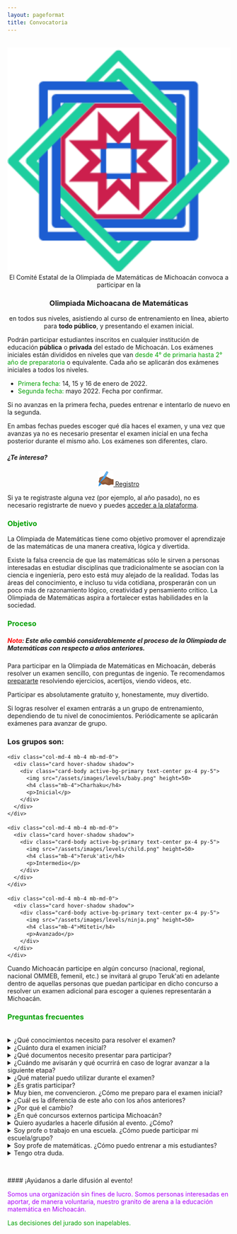 ```yaml
---
layout: pageformat
title: Convocatoria
---
```


<style>
  .center-img {
  display: block;
  margin-left: auto;
  margin-right: auto;
  width: 20vh;

}
</style>

<br>
<center>
<img src="assets/images/icons/logo-1.png" class="center-img">
El Comité Estatal de la Olimpiada de Matemáticas de Michoacán convoca a participar en la
<h3> Olimpiada Michoacana de Matemáticas</h3>
en todos sus niveles, asistiendo al <a class="text-info" data-toggle="modal" data-target="#loginModal">curso de entrenamiento</a> en línea, abierto para <strong>todo público</strong>, y presentando el <a class="text-info" data-toggle="modal" data-target="#loginModal">examen inicial</a>.
</center>

Podrán participar estudiantes inscritos en cualquier institución de educación **pública** o **privada** del estado de Michoacán. Los exámenes iniciales están divididos en niveles que van <span style="color:#00a000">desde 4° de primaria hasta 2° año de preparatoria</span> o equivalente. Cada año se aplicarán dos exámenes iniciales a todos los niveles.

- <span style="color:#00a000">Primera fecha:</span> 14, 15 y 16 de enero de 2022.
- <span style="color:#00a000">Segunda fecha:</span> mayo 2022. Fecha por confirmar.

Si no avanzas en la primera fecha, puedes entrenar e intentarlo de nuevo en la segunda.

En ambas fechas puedes escoger qué día haces el examen, y una vez que avanzas ya no es necesario presentar el examen inicial en una fecha posterior durante el mismo año. Los exámenes son diferentes, claro.

##### ¿Te interesa?

<center>

<a href="https://registro.olimpiadamatematicasmichoacan.org:8443/login/signup.php?" title="Registro" class="btn btn btn-primary"><img src="assets/images/icons/signup.png" alt="" width="34" height="34"/>  Registro</a>
 
<!--<br><br>

<a href="https://registro.olimpiadamatematicasmichoacan.org:8443/auth/oauth2/login.php?id=1&amp;wantsurl=%2F&amp;sesskey=PCMIfOnm5A" title="Google" class="btn btn-xs btn-primary">
                                        <img src="https://accounts.google.com/favicon.ico" alt="" width="34" height="34"/>
                                     Registro/Acceso<br> <small>con Google</small>
                                </a>-->

</center>

Si ya te registraste alguna vez (por ejemplo, al año pasado), no es necesario registrarte de nuevo y puedes <a class="text-info" href="https://registro.olimpiadamatematicasmichoacan.org:8443/login/index.php">acceder a la plataforma</a>.


### <span style="color:#00a000"> Objetivo</span>

La Olimpiada de Matemáticas tiene como objetivo promover el aprendizaje de las matemáticas de una manera creativa, lógica y divertida.

Existe la falsa creencia de que las matemáticas sólo le sirven a personas interesadas en estudiar disciplinas que tradicionalmente se asocian con la ciencia e ingeniería, pero esto está muy alejado de la realidad. Todas las áreas del conocimiento, e incluso tu vida cotidiana, prosperarán con un poco más de razonamiento lógico, creatividad y pensamiento crítico. La Olimpiada de Matemáticas aspira a fortalecer estas habilidades en la sociedad.

### <span style="color:#00a000"> Proceso</span>

##### <strong><span style="color:red">Nota</span></strong>: Este año cambió considerablemente el proceso de la Olimpiada de Matemáticas con respecto a años anteriores.  

Para participar en la Olimpiada de Matemáticas en Michoacán, deberás resolver un examen sencillo, con preguntas de ingenio. Te recomendamos <a class="text-info" href="/preparate">prepararte</a> resolviendo ejercicios, acertijos, viendo videos, etc. 

Participar es absolutamente gratuito y, honestamente, muy divertido.

Si logras resolver el examen entrarás a un grupo de entrenamiento, dependiendo de tu nivel de conocimientos. Periódicamente se aplicarán exámenes para avanzar de grupo.

<div class="container">
  <div class="row">
    <div class="col-12 text-center">
      <h3>Los grupos son:</h3>
    </div>

    <div class="col-md-4 mb-4 mb-md-0">
      <div class="card hover-shadow shadow">
        <div class="card-body active-bg-primary text-center px-4 py-5">
          <img src="/assets/images/levels/baby.png" height=50> 
          <h4 class="mb-4">Charhaku</h4>
          <p>Inicial</p>
        </div>
      </div>
    </div>

    <div class="col-md-4 mb-4 mb-md-0">
      <div class="card hover-shadow shadow">
        <div class="card-body active-bg-primary text-center px-4 py-5">
          <img src="/assets/images/levels/child.png" height=50> 
          <h4 class="mb-4">Teruk'ati</h4>
          <p>Intermedio</p>
        </div>
      </div>
    </div>

    <div class="col-md-4 mb-4 mb-md-0">
      <div class="card hover-shadow shadow">
        <div class="card-body active-bg-primary text-center px-4 py-5">
          <img src="/assets/images/levels/ninja.png" height=50>
          <h4 class="mb-4">Míteti</h4>
          <p>Avanzado</p>
        </div>
      </div>
    </div>
    
  </div>
</div>

Cuando Michoacán participe en algún concurso (nacional, regional, nacional OMMEB, femenil, etc.) se invitará al grupo Teruk'ati en adelante dentro de aquellas personas que puedan participar en dicho concurso a resolver un examen adicional para escoger a quienes representarán a Michoacán.


### <span style="color:#00a000">Preguntas frecuentes</span>

<br>

<details>
<summary>¿Qué conocimientos necesito para resolver el examen?</summary>
<p> 
   Los primeros exámenes se resuelven usando <span style="color:#00a000">ingenio</span> y <span style="color:orange">lógica</span> más que técnica. En el entrenamiento te daremos los conocimientos necesarios para resolver los exámenes de las siguientes fases.
</p>
</details>

<details>
<summary>¿Cuánto dura el examen inicial?</summary>
<p> 
   Dependiendo del nivel, el examen durará entre 1 y 2 horas. Tú decides a qué hora iniciar y tu tiempo comienza a correr una vez iniciado. Te recomendamos apartar el tiempo suficiente para resolver el examen.
</p>
</details>

<details>
<summary>¿Qué documentos necesito presentar para participar?</summary>
<p> 
   Puedes presentar el examen inicial sin presentar documentación. Si avanzas a la siguiente etapa, te pediremos algún documento que compruebe tu fecha de nacimiento y una constancia de inscripción en alguna escuela de Michoacán antes de poder emitir tu diploma.
</p>
</details>

<details>
<summary>¿Cuándo me avisarán y qué ocurrirá en caso de lograr avanzar a la siguiente etapa? </summary>
<p> 
   Unos días después de que concluya el examen los resultados aparecerán en la misma página y te enviaremos un correo electrónico.
</p><p>
   Posteriormente recibirás en tu correo una liga de invitación a más entrenamientos y algunas actividades.
</p><p>
   Además te enviaremos un diploma, una vez que recibamos tus documentos.
</p>
</details>

<details>
<summary>¿Qué material puedo utilizar durante el examen?</summary>
<p> 
   De material, puedes utilizar lápices, plumas, colores, hojas, regla y compás si quieres. No está permitido usar transportador ni calculadora, pero no te preocupes, el examen está diseñado para que no haya necesidad (ni beneficio) de usar una calculadora.
</p><p>
   El examen es individual y no se permite ayuda externa de ningún tipo. Idealmente, durante el examen no deberás tener comunicación con otras personas.
</p>
</details>

<details>
<summary>¿Es gratis participar?</summary>
<p> 
   ¡Totalmente gratis! Tanto <a class="text-info" data-toggle="modal" data-target="#loginModal">presentar el examen</a> como el <a class="text-info" data-toggle="modal" data-target="#loginModal">curso en línea de entrenamiento</a>
</p>
</details>


<details>
<summary>Muy bien, me convencieron. ¿Cómo me preparo para el examen inicial?</summary>
<p>
¡Muy buena actitud! La recomendación es practicar resolviendo ejercicios. Al <a class="text-info" href="/registro">registrarte</a>, puedes hacer un exámenes de práctica (¡incluyen soluciones!) y un entrenamiento en video (con ejercicios) de algunos conceptos básicos. Aquí hay algunos <a class="text-info" href="/preparate">recursos para prepararte</a>
</p>
</details>

<details>
<summary>
¿Cuál es la diferencia de este año con los años anteriores?
</summary>
<p>
En años anteriores veíamos a la Olimpiada de Matemáticas en "fases", donde había un examen al final de cada fase y se eliminaba a quienes obtenían menores puntajes en cada examen.
</p><p>
A partir de ahora, a modo de experimento, pensaremos en la Olimpiada de Matemáticas (en Michoacán) de forma "continua": hay algunos exámenes para ingresar, y dependiendo de tus resultados y experiencia te acomodaremos uno de varios grupos de entrenamiento. Periódicamente habrá exámenes y otras oportunidades para avanzar a un grupo superior. Los que no avancen no serán "eliminados", simplemente no avanzarán al siguiente nivel en esa ocasión. Entrenaremos todo el año, y cuando tengamos que seleccionar a un grupo para que represenete a Michoacán en un examen nacional, tomaremos a quienes hayan tenido mejor desempeño durante los entrenamientos y exámenes selectivos.
</p><p>
La Olimpiada acaba para ti cuando ya no queden más concursos en los que participe Michoacán en donde cumplas los requisitos para concursar.
</p>
</details>

<details>
<summary>
¿Por qué el cambio?
</summary>
<p>
Por muchas razones. Principalmente, queremos hacer énfasis en que todas las personas que participan en la Olimpiada son importantes para nosotros, y aunque la Olimpiada técnicamente es un concurso, el objetivo real es enseñar las matemáticas de manera divertida, creativa y lógica. Algo que no nos gustaba era que cuando alguien no avanzaba a la siguiente fase, ya no seguía entrenando y aprendiendo durante todo el periodo, así que cuando llegaba el año siguiente, ya había olvidado muchas cosas.
</p><p>
Además, queremos que todo el mundo tenga acceso a los entrenamientos básicos.
</p>
</details>

<details>
<summary>
¿En qué concursos externos participa Michoacán?
</summary>
<p>
Cada año, participamos (o participaremos) en los siguientes concursos:
<br><br>

<span style="color:#aa00fb">Nota: </span> Los grados escolares mencionados son al momento del concurso. A veces hay que necesariamente comenzar uno o más años anteriores a eso con el proceso estatal para poder clasificar. Entre antes, mejor.

<br><br>

<strong><span style="color:#ff5522">[Junio] </span></strong><span style="color:#aa00fb">Concurso Nacional OMMEB en sus 3 niveles: </span>

<ul>
  <li><span style="color:#00a000">OMMEB Nivel I</span>: 4° y 5° de primaria</li>
  <li><span style="color:#00a000">OMMEB Nivel II</span>: 6° de primaria y 1° de secundaria</li>
  <li><span style="color:#00a000">OMMEB Nivel III</span>: 2° de secundaria</li>
</ul>
<br><br>

<strong><span style="color:#ff5522">[Octubre] </span></strong><span style="color:#aa00fb">Olimpiada Regional de Matemáticas (región centro)</span>: 3° año de bachillerato (o equivalente, como 5° semestre).

<br><br>
<strong><span style="color:#ff5522">[Noviembre] </span></strong><span style="color:#aa00fb">Concurso Nacional OMM</span>: 3° año de bachillerato (o equivalente, como 5° semestre).

<br><br>
<strong><span style="color:#ff5522">[Enero-Febrero] </span></strong><span style="color:#aa00fb">Concurso Nacional Femenil OMM (temporal) </span> en sus 2 niveles:
<ul>
  <li><span style="color:#00a000">Femenil Nivel I</span>: hasta 1° año de bachillerato</li>
  <li><span style="color:#00a000">Femenil Nivel II</span>: hasta 3° año de bachillerato</li>
</ul>

Para participar en cualquiera de estos concursos, <strong>deberás avanzar en uno de los dos concursos de entrada que se hacen al año en Michoacán</strong>, y posterioremente, a través de exámenes periódicos, avanzar a los grupos altos, y finalmente, realizar un examen de selección.
</p>
</details>

<details>
<summary>
Quiero ayudarles a hacerle difusión al evento. ¿Cómo?
</summary>
<p>
¡Muchas gracias! Dirige a quien puedas a esta página. Muy pronto podrás encontrar aquí pósters e imágenes promocionales para enviar a tus contactos, familiares, etc.
</p>
</details>

<details>
<summary>
Soy profe o trabajo en una escuela. ¿Cómo puede participar mi escuela/grupo?
</summary>
<p>
Primero que nada, ¡muchísimas gracias por el interés en la Olimpiada! Y claro, te alentamos a organizar a todos los grupos a presentar el examen en la misma escuela, de ser viable, el viernes 14 de enero en cualquier horario. Habrá reconocimientos para escuelas con participación destacada.
</p>
</details>

<details>
<summary>
Soy profe de matemáticas. ¿Cómo puedo entrenar a mis estudiantes?
</summary>
<p>
¡Muchísimas gracias! Realmente agradecemos mucho tu labor. Te recomendamos <a class="text-info" data-toggle="modal" data-target="#loginModal">registrarte</a> en la plataforma, pues hay opción de registro para profes también, y revisar el curso de entrenamiento abierto. Podrías, por ejemplo, ayudar a estudiantes a avanzar en dicho curso, aplicar a modo de práctica los exámenes ahí descritos y ayudar a estudiantes a comprender la solución, alentar a que vean los videos juntos y resolver sus dudas. En la sección de <a class="text-info" href="/preparate">prepárate</a> hay aún más material.
</p>
</details>

<details>
<summary>
Tengo otra duda.
</summary>
<p>
Escríbenos a <a class="text-info" href="mailto:olimpiada.omm@gmail.com">este correo</a>
</p>
</details>

<p> &nbsp; </p>
#### ¡Ayúdanos a darle difusión al evento!

<span style="color:#aa00fb">Somos una organización sin fines de lucro. Somos personas interesadas en aportar, de manera voluntaria, nuestro granito de arena a la educación matemática en Michoacán.</span>

<span style="color:#00a000">Las decisiones del jurado son inapelables.</span>



<!-- Apúnta a todos tus conocidos a la página. Muy pronto encontrarás aquí pósters e imágenes promocionales. -->

<!-- Puedes descargar e imprimir el [póster en formato pdf](assets/images/poster/poster.pdf). -->

<!-- O si prefieres enviar sólo una imagen rápida: -->

<!-- <a href="assets/images/poster/poster.jpg"><img src="assets/images/poster/poster.jpg" alt="póster" width="100%"></a> -->
